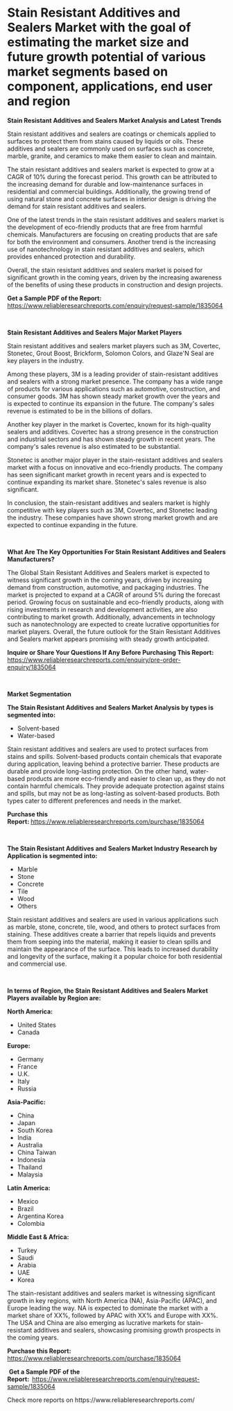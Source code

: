 <p><h1>Stain Resistant Additives and Sealers Market with the goal of estimating the market size and future growth potential of various market segments based on component, applications, end user and region</h1></p><p><strong>Stain Resistant Additives and Sealers Market Analysis and Latest Trends</strong></p>
<p><p>Stain resistant additives and sealers are coatings or chemicals applied to surfaces to protect them from stains caused by liquids or oils. These additives and sealers are commonly used on surfaces such as concrete, marble, granite, and ceramics to make them easier to clean and maintain.</p><p>The stain resistant additives and sealers market is expected to grow at a CAGR of 10% during the forecast period. This growth can be attributed to the increasing demand for durable and low-maintenance surfaces in residential and commercial buildings. Additionally, the growing trend of using natural stone and concrete surfaces in interior design is driving the demand for stain resistant additives and sealers.</p><p>One of the latest trends in the stain resistant additives and sealers market is the development of eco-friendly products that are free from harmful chemicals. Manufacturers are focusing on creating products that are safe for both the environment and consumers. Another trend is the increasing use of nanotechnology in stain resistant additives and sealers, which provides enhanced protection and durability.</p><p>Overall, the stain resistant additives and sealers market is poised for significant growth in the coming years, driven by the increasing awareness of the benefits of using these products in construction and design projects.</p></p>
<p><strong>Get a Sample PDF of the Report:&nbsp;</strong> <a href="https://www.reliableresearchreports.com/enquiry/request-sample/1835064">https://www.reliableresearchreports.com/enquiry/request-sample/1835064</a></p>
<p>&nbsp;</p>
<p><strong>Stain Resistant Additives and Sealers Major Market Players</strong></p>
<p><p>Stain resistant additives and sealers market players such as 3M, Covertec, Stonetec, Grout Boost, Brickform, Solomon Colors, and Glaze'N Seal are key players in the industry. </p><p>Among these players, 3M is a leading provider of stain-resistant additives and sealers with a strong market presence. The company has a wide range of products for various applications such as automotive, construction, and consumer goods. 3M has shown steady market growth over the years and is expected to continue its expansion in the future. The company's sales revenue is estimated to be in the billions of dollars.</p><p>Another key player in the market is Covertec, known for its high-quality sealers and additives. Covertec has a strong presence in the construction and industrial sectors and has shown steady growth in recent years. The company's sales revenue is also estimated to be substantial.</p><p>Stonetec is another major player in the stain-resistant additives and sealers market with a focus on innovative and eco-friendly products. The company has seen significant market growth in recent years and is expected to continue expanding its market share. Stonetec's sales revenue is also significant.</p><p>In conclusion, the stain-resistant additives and sealers market is highly competitive with key players such as 3M, Covertec, and Stonetec leading the industry. These companies have shown strong market growth and are expected to continue expanding in the future.</p></p>
<p>&nbsp;</p>
<p><strong>What Are The Key Opportunities For Stain Resistant Additives and Sealers Manufacturers?</strong></p>
<p><p>The Global Stain Resistant Additives and Sealers market is expected to witness significant growth in the coming years, driven by increasing demand from construction, automotive, and packaging industries. The market is projected to expand at a CAGR of around 5% during the forecast period. Growing focus on sustainable and eco-friendly products, along with rising investments in research and development activities, are also contributing to market growth. Additionally, advancements in technology such as nanotechnology are expected to create lucrative opportunities for market players. Overall, the future outlook for the Stain Resistant Additives and Sealers market appears promising with steady growth anticipated.</p></p>
<p><strong>Inquire or Share Your Questions If Any Before Purchasing This Report:</strong> <a href="https://www.reliableresearchreports.com/enquiry/pre-order-enquiry/1835064">https://www.reliableresearchreports.com/enquiry/pre-order-enquiry/1835064</a></p>
<p>&nbsp;</p>
<p><strong>Market Segmentation</strong></p>
<p><strong>The Stain Resistant Additives and Sealers Market Analysis by types is segmented into:</strong></p>
<p><ul><li>Solvent-based</li><li>Water-based</li></ul></p>
<p><p>Stain resistant additives and sealers are used to protect surfaces from stains and spills. Solvent-based products contain chemicals that evaporate during application, leaving behind a protective barrier. These products are durable and provide long-lasting protection. On the other hand, water-based products are more eco-friendly and easier to clean up, as they do not contain harmful chemicals. They provide adequate protection against stains and spills, but may not be as long-lasting as solvent-based products. Both types cater to different preferences and needs in the market.</p></p>
<p><strong>Purchase this Report:&nbsp;</strong><a href="https://www.reliableresearchreports.com/purchase/1835064">https://www.reliableresearchreports.com/purchase/1835064</a></p>
<p>&nbsp;</p>
<p><strong>The Stain Resistant Additives and Sealers Market Industry Research by Application is segmented into:</strong></p>
<p><ul><li>Marble</li><li>Stone</li><li>Concrete</li><li>Tile</li><li>Wood</li><li>Others</li></ul></p>
<p><p>Stain resistant additives and sealers are used in various applications such as marble, stone, concrete, tile, wood, and others to protect surfaces from staining. These additives create a barrier that repels liquids and prevents them from seeping into the material, making it easier to clean spills and maintain the appearance of the surface. This leads to increased durability and longevity of the surface, making it a popular choice for both residential and commercial use.</p></p>
<p>&nbsp;</p>
<p><strong>In terms of Region, the Stain Resistant Additives and Sealers Market Players available by Region are:</strong></p>
<p>
    <p> <strong> North America: </strong>
        <ul>
            <li>United States</li>
            <li>Canada</li>
        </ul>
        </p> 
    <p> <strong> Europe: </strong>
        <ul>
            <li>Germany</li>
            <li>France</li>
            <li>U.K.</li>
            <li>Italy</li>
            <li>Russia</li>
        </ul>
        </p> 
    <p> <strong> Asia-Pacific: </strong>
        <ul>
            <li>China</li>
            <li>Japan</li>
            <li>South Korea</li>
            <li>India</li>
            <li>Australia</li>
            <li>China Taiwan</li>
            <li>Indonesia</li>
            <li>Thailand</li>
            <li>Malaysia</li>
        </ul>
        </p> 
    <p> <strong> Latin America: </strong>
        <ul>
            <li>Mexico</li>
            <li>Brazil</li>
            <li>Argentina Korea</li>
            <li>Colombia</li>
        </ul>
        </p> 
    <p> <strong> Middle East & Africa: </strong>
        <ul>
            <li>Turkey</li>
            <li>Saudi</li>
            <li>Arabia</li>
            <li>UAE</li>
            <li>Korea</li>
        </ul>
    </p>
    </p>
<p><p>The stain-resistant additives and sealers market is witnessing significant growth in key regions, with North America (NA), Asia-Pacific (APAC), and Europe leading the way. NA is expected to dominate the market with a market share of XX%, followed by APAC with XX% and Europe with XX%. The USA and China are also emerging as lucrative markets for stain-resistant additives and sealers, showcasing promising growth prospects in the coming years.</p></p>
<p><strong>Purchase this Report: </strong><a href="https://www.reliableresearchreports.com/purchase/1835064">https://www.reliableresearchreports.com/purchase/1835064</a></p>
<p>&nbsp;<strong>Get a Sample PDF of the Report:&nbsp;&nbsp;</strong><a href="https://www.reliableresearchreports.com/enquiry/request-sample/1835064">https://www.reliableresearchreports.com/enquiry/request-sample/1835064</a></p>
<p><strong></strong></p>
<p>Check more reports on https://www.reliableresearchreports.com/</p>